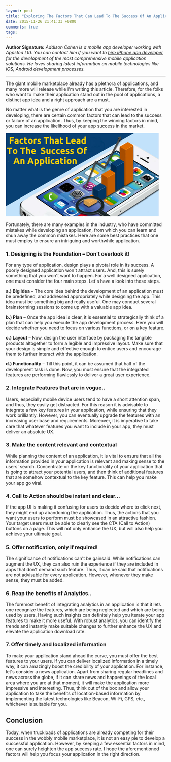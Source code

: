 ```yaml
---
layout: post
title: "Exploring The Factors That Can Lead To The Success Of An Application"
date: 2015-11-26 21:41:33 +0800
comments: true
tags: 
---
```


**Author Signature:** _Addison Cohen is a mobile app developer working with Appsted Ltd. You can contact him if you want to [hire iPhone app developer](http://www.appsted.com/hire-iphone-developers) for the development of the most comprehensive mobile application solutions. He loves sharing latest information on mobile technologies like iOS, Android development processes._

--------------------------------

The giant mobile marketplace already has a plethora of applications, and many more will release while I'm writing this article. Therefore, for the folks who want to make their application stand out in the pool of applications, a distinct app idea and a right approach are a must. 

No matter what is the genre of application that you are interested in developing,  there are certain common factors that can lead to the success or failure of an application. Thus, by keeping the winning factors in mind, you can increase the likelihood of your app success in the market.

![Factor that lead to the success of an application](/images/posts/2015-11-26-exploring-the-factors-that-can-lead-to-the-success-of-an-application/iphone.png)

Fortunately, there are many examples in the industry, who have committed mistakes while developing an application, from which you can learn and shun away the common mistakes. Here are some best practices that one must employ to ensure an intriguing and worthwhile application.

### 1. Designing is the Foundation – Don't overlook it!

For any type of application, design plays a pivotal role in its success. A poorly designed application won't attract users. And, this is surely something that you won't want to happen. For a well designed application, one must consider the four main steps. Let's have a look into these steps.

**a.) Big Idea** – The core idea behind the development of an application must be predefined, and addressed appropriately while designing the app. This idea must be something big and really useful. One may conduct several brainstorming sessions to come up with a valuable app idea.

**b.) Plan** – Once the app idea is clear, it is essential to strategically think of a plan that can help you execute the app development process. Here you will decide whether you need to focus on various functions, or on a key feature.

**c.) Layout** – Now, design the user interface by packaging the tangible products altogether to form a legible and impressive layout. Make sure that your design is simple and effective enough to entice users and encourage them to further interact with the application.

**d.) Functionality** – Till this point, it can be assumed that half of the development task is done. Now, you must ensure that the integrated features are performing flawlessly to deliver a great user experience.

### 2. Integrate Features that are in vogue..

Users, especially mobile device users tend to have a short attention span, and thus, they easily get distracted. For this reason it is advisable to integrate a few key features in your application, while ensuring that they work brilliantly. However, you can eventually upgrade the features with an increasing user base and requirements. Moreover, it is imperative to take care that whatever features you want to include in your app, they must deliver an absolute UX.

### 3. Make the content relevant and contextual
While planning the content of an application, it is vital to ensure that all the information provided in your application is relevant and making sense to the users' search. Concentrate on the key functionality of your application that is going to attract your potential users, and then think of additional features that are somehow contextual to the key feature. This can help you make your app go viral.

### 4. Call to Action should be instant and clear...
If the app UI is making it confusing for users to decide where to click next, they might end up abandoning the application. Thus, the actions that you want your users to perform must be showcased in an attractive fashion. Your target users must be able to clearly see the CTA (Call to Action) buttons on a page. This will not only enhance the UX, but will also help you achieve your ultimate goal.

### 5. Offer notification, only if required!
The significance of notifications can't be gainsaid. While notifications can augment the UX, they can also ruin the experience if they are included in apps that don't demand such feature. Thus, it can be said that notifications are not advisable for every application. However, whenever they make sense, they must be added.

### 6. Reap the benefits of Analytics..
The foremost benefit of integrating analytics in an application is that it lets one recognize the features, which are being neglected and which are being used by users. Having such insights can definitely help you iterate your app features to make it more useful. With robust analytics, you can identify the trends and instantly make suitable changes to further enhance the UX and elevate the application download rate.

### 7. Offer timely and localized information
To make your application stand ahead the curve, you must offer the best features to your users. If you can deliver localized information in a timely way, it can amazingly boost the credibility of your application. For instance, let's consider a news application. Apart from sharing regular headlines and news across the globe, if it can share news and happenings of the local area where you are at that moment, it will make the application more impressive and interesting. Thus, think out of the box and allow your application to take the benefits of location-based information by implementing the latest technologies like Beacon, Wi-Fi, GPS, etc., whichever is suitable for you.

## Conclusion

Today, when truckloads of applications are already competing for their success in the wobbly mobile marketplace, it is not an easy pie to develop a successful application. However, by keeping a few essential factors in mind, one can surely heighten the app success rate. I hope the aforementioned factors will help you focus your application in the right direction.
